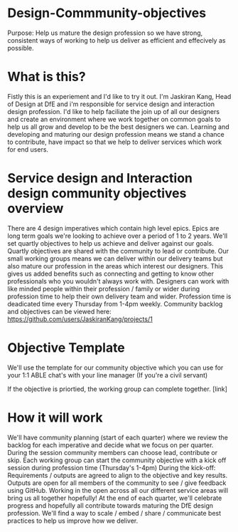 # Design-Commmunity-objectives
Purpose: Help us mature the design profession so we have strong, consistent ways of working to help us deliver as efficient and effecively as possible.

# What is this?
Fistly this is an experiement and I'd like to try it out. I'm Jaskiran Kang, Head of Design at DfE and i'm responsible for service design and interaction design profession. I'd like to help faciliate the join up of all our designers and create an environment where we work together on common goals to help us all grow and develop to be the best designers we can. Learning and developing and maturing our design profession means we stand a chance to contribute, have impact so that we help to deliver services which work for end users.

# Service design and Interaction design community objectives overview
There are 4 design imperatives which contain high level epics.
Epics are long term goals we're looking to achieve over a period of 1 to 2 years. We'll set quartly objectives to help us achieve and deliver against our goals.
Quartly objectives are shared with the community to lead or contribute. Our small working groups means we can deliver within our delivery teams but also mature our profession in the areas which interest our designers. This gives us added benefits such as connecting and getting to know other professionals who you wouldn't always work with.
Designers can work with like minded people within their profession / family or wider during profession time to help their own delivery team and wider.
Profession time is deadicated time every Thursday from 1-4pm weekly.
Community backlog and objectives can be viewed here: https://github.com/users/JaskiranKang/projects/1

# Objective Template
We'll use the template for our community objective which you can use for your 1:1 ABLE chat's with your line manager (If you're a civil servant)

If the objective is priortied, the working group can complete together. [link]

# How it will work
We'll have community planning (start of each quarter) where we review the backlog for each imperative and decide what we focus on per quarter.
During the session community members can choose lead, contribute or skip.
Each working group can start the community objective with a kick off session during profession time (Thursday's 1-4pm)
During the kick-off: Requirements / outputs are agreed to align to the objective and key results. Outputs are open for all members of the community to see / give feedback using GitHub. Working in the open across all our different service areas will bring us all together hopefully!
At the end of each quarter, we'll celebrate progress and hopefully all contribute towards maturing the DfE design profession.
We'll find a way to scale / embed / share / communicate best practices to help us improve how we deliver.
